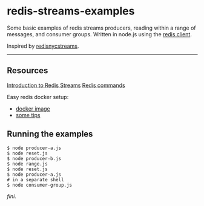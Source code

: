 # redis-streams-examples

Some basic examples of redis streams producers, reading within a range of
messages, and consumer groups. Written in node.js using the [redis client](https://www.npmjs.com/package/redis).

Inspired by [redisnycstreams](https://github.com/itamarhaber/redisnycstreams).

---

## Resources

[Introduction to Redis Streams](https://redis.io/topics/streams-intro)
[Redis commands](https://redis.io/commands)

Easy redis docker setup:
- [docker image](https://hub.docker.com/_/redis/)
- [some tips](https://markheath.net/post/exploring-redis-with-docker)

## Running the examples

```shell
$ node producer-a.js
$ node reset.js
$ node producer-b.js
$ node range.js
$ node reset.js
$ node producer-a.js
# in a separate shell
$ node consumer-group.js
```

_fini_.
